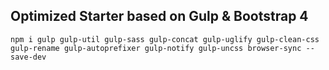 ## Optimized Starter based on Gulp & Bootstrap 4

``npm i gulp gulp-util gulp-sass gulp-concat gulp-uglify gulp-clean-css gulp-rename gulp-autoprefixer gulp-notify gulp-uncss browser-sync --save-dev``